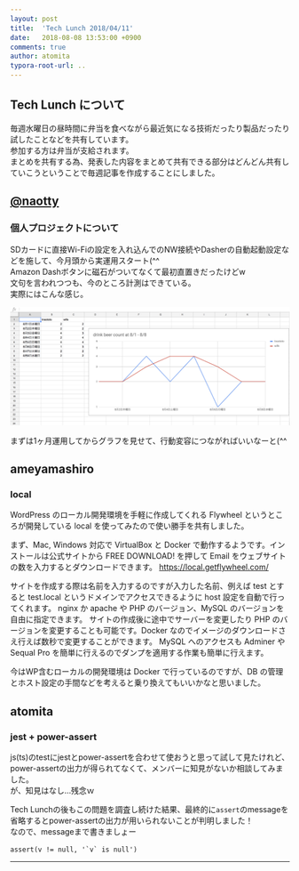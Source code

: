 ```yaml
---
layout: post
title:  'Tech Lunch 2018/04/11'
date:   2018-08-08 13:53:00 +0900
comments: true
author: atomita
typora-root-url: ..
---
```


## Tech Lunch について

毎週水曜日の昼時間に弁当を食べながら最近気になる技術だったり製品だったり試したことなどを共有しています。  
参加する方は弁当が支給されます。  
まとめを共有する為、発表した内容をまとめて共有できる部分はどんどん共有していこうということで毎週記事を作成することにしました。  

## [@naotty](https://github.com/naotty)
### 個人プロジェクトについて
SDカードに直接Wi-Fiの設定を入れ込んでのNW接続やDasherの自動起動設定などを施して、今月頭から実運用スタート(^^  
Amazon Dashボタンに磁石がついてなくて最初直置きだったけどw  
文句を言われつつも、今のところ計測はできている。  
実際にはこんな感じ。  

![06DBE641E2ADA9774BB8F384FCC54BCD.png](/images/2018/08/06DBE641E2ADA9774BB8F384FCC54BCD.png)

まずは1ヶ月運用してからグラフを見せて、行動変容につながればいいなーと(^^


## ameyamashiro

### local

WordPress のローカル開発環境を手軽に作成してくれる Flywheel というところが開発している local を使ってみたので使い勝手を共有しました。

まず、Mac, Windows 対応で VirtualBox と Docker で動作するようです。インストールは公式サイトから FREE DOWNLOAD! を押して Email をウェブサイトの数を入力するとダウンロードできます。
https://local.getflywheel.com/

サイトを作成する際は名前を入力するのですが入力した名前、例えば test とすると test.local というドメインでアクセスできるように host 設定を自動で行ってくれます。
nginx か apache や PHP のバージョン、MySQL のバージョンを自由に指定できます。
サイトの作成後に途中でサーバーを変更したり PHP のバージョンを変更することも可能です。Docker なのでイメージのダウンロードさえ行えば数秒で変更することができます。
MySQL へのアクセスも Adminer や Sequal Pro を簡単に行えるのでダンプを適用する作業も簡単に行えます。

今はWP含むローカルの開発環境は Docker で行っているのですが、DB の管理とホスト設定の手間などを考えると乗り換えてもいいかなと思いました。


## atomita

### jest + power-assert

js(ts)のtestにjestとpower-assertを合わせて使おうと思って試して見たけれど、power-assertの出力が得られてなくて、メンバーに知見がないか相談してみました。  
が、知見はなし...残念ｗ

Tech Lunchの後もこの問題を調査し続けた結果、最終的に`assert`のmessageを省略するとpower-assertの出力が用いられないことが判明しました！  
なので、messageまで書きましょー

```
assert(v != null, '`v` is null')
```

----

